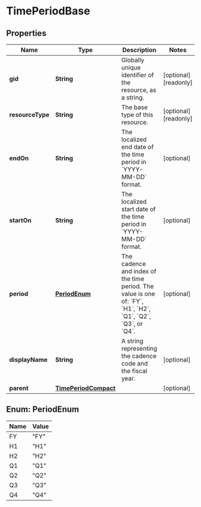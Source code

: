 

# TimePeriodBase


## Properties

| Name | Type | Description | Notes |
|------------ | ------------- | ------------- | -------------|
|**gid** | **String** | Globally unique identifier of the resource, as a string. |  [optional] [readonly] |
|**resourceType** | **String** | The base type of this resource. |  [optional] [readonly] |
|**endOn** | **String** | The localized end date of the time period in &#x60;YYYY-MM-DD&#x60; format. |  [optional] |
|**startOn** | **String** | The localized start date of the time period in &#x60;YYYY-MM-DD&#x60; format. |  [optional] |
|**period** | [**PeriodEnum**](#PeriodEnum) | The cadence and index of the time period. The value is one of: &#x60;FY&#x60;, &#x60;H1&#x60;, &#x60;H2&#x60;, &#x60;Q1&#x60;, &#x60;Q2&#x60;, &#x60;Q3&#x60;, or &#x60;Q4&#x60;. |  [optional] |
|**displayName** | **String** | A string representing the cadence code and the fiscal year. |  [optional] |
|**parent** | [**TimePeriodCompact**](TimePeriodCompact.md) |  |  [optional] |



## Enum: PeriodEnum

| Name | Value |
|---- | -----|
| FY | &quot;FY&quot; |
| H1 | &quot;H1&quot; |
| H2 | &quot;H2&quot; |
| Q1 | &quot;Q1&quot; |
| Q2 | &quot;Q2&quot; |
| Q3 | &quot;Q3&quot; |
| Q4 | &quot;Q4&quot; |



